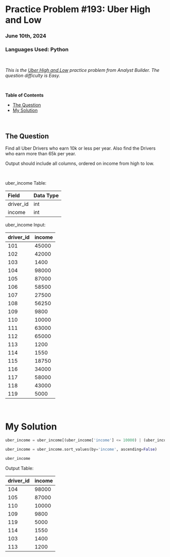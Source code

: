 # **Practice Problem #193: Uber High and Low**
### June 10th, 2024
### Languages Used: Python

<br>

*This is the [Uber High and Low](https://www.analystbuilder.com/questions/uber-high-and-low-yYCiB) practice problem from Analyst Builder. The question difficulty is Easy.*

<br>

**Table of Contents**

-   [The Question](#the-question)
-   [My Solution](#my-solution)
  
<br>

## The Question

Find all Uber Drivers who earn 10k or less per year. Also find the Drivers who earn more than 65k per year.

Output should include all columns, ordered on income from high to low.

<br>

uber_income Table:

| Field     | Data Type |
| :-------- | :-------- |
| driver_id | int       |
| income    | int       |

uber_income Input:

| driver_id | income |
| :-------- | :----- |
| 101       | 45000  |
| 102       | 42000  |
| 103       | 1400   |
| 104       | 98000  |
| 105       | 87000  |
| 106       | 58500  |
| 107       | 27500  |
| 108       | 56250  |
| 109       | 9800   |
| 110       | 10000  |
| 111       | 63000  |
| 112       | 65000  |
| 113       | 1200   |
| 114       | 1550   |
| 115       | 18750  |
| 116       | 34000  |
| 117       | 58000  |
| 118       | 43000  |
| 119       | 5000   |

<br>

# My Solution

``` Python
uber_income = uber_income[(uber_income['income'] <= 10000) | (uber_income['income'] > 65000)]

uber_income = uber_income.sort_values(by='income', ascending=False)

uber_income
```

Output Table:

| driver_id | income |
| :-------- | :----- |
| 104       | 98000  |
| 105       | 87000  |
| 110       | 10000  |
| 109       | 9800   |
| 119       | 5000   |
| 114       | 1550   |
| 103       | 1400   |
| 113       | 1200   |
